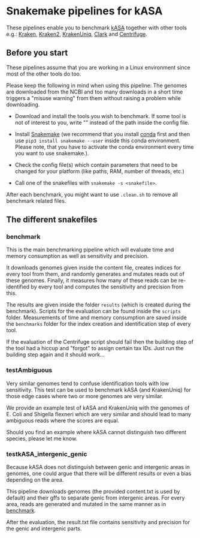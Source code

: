# Snakemake pipelines for kASA

These pipelines enable you to benchmark [kASA](https://github.com/SilvioWeging/kASA) together with other tools e.g.: [Kraken](https://github.com/DerrickWood/kraken), [Kraken2](https://github.com/DerrickWood/kraken2), [KrakenUniq](https://github.com/fbreitwieser/krakenuniq), [Clark](http://clark.cs.ucr.edu/Overview/) and [Centrifuge](https://github.com/DaehwanKimLab/centrifuge).


## Before you start

These pipelines assume that you are working in a Linux environment since most of the other tools do too.

Please keep the following in mind when using this pipeline: The genomes are downloaded from the NCBI and too many downloads in a short time triggers a "misuse warning" from them without raising a problem while downloading.

 * Download and install the tools you wish to benchmark. If some tool is not of interest to you, write "" instead of the path inside the config file.

 * Install [Snakemake](https://snakemake.readthedocs.io/en/stable/getting_started/installation.html) (we recommend that you install [conda](https://docs.conda.io/projects/conda/en/latest/user-guide/install/download.html#anaconda-or-miniconda) first and then use `pip3 install snakemake --user` inside this conda environment. Please note, that you have to activate the conda environment every time you want to use snakemake.).

 * Check the config file(s) which contain parameters that need to be changed for your platform (like paths, RAM, number of threads, etc.)

 * Call one of the snakefiles with `snakemake -s <snakefile>`.

After each benchmark, you might want to use `.clean.sh` to remove all benchmark related files.

## The different snakefiles

### benchmark

This is the main benchmarking pipeline which will evaluate time and memory consumption as well as sensitivity and precision. 

It downloads genomes given inside the content file, creates indices for every tool from them, and randomly generates and mutates reads out of these genomes. Finally, it measures how many of these reads can be re-identified by every tool and computes the sensitivity and precision from this.

The results are given inside the folder `results` (which is created during the benchmark). Scripts for the evaluation can be found inside the `scripts` folder. Measurements of time and memory consumption are saved inside the `benchmarks` folder for the index creation and identification step of every tool.

If the evaluation of the Centrifuge script should fail then the building step of the tool had a hiccup and "forgot" to assign certain tax IDs. Just run the building step again and it should work...

### testAmbiguous

Very similar genomes tend to confuse identification tools with low sensitivity. This test can be used to benchmark kASA (and KrakenUniq) for those edge cases where two or more genomes are very similar.

We provide an example test of kASA and KrakenUniq with the genomes of E. Coli and Shigella flexneri which are very similar and should lead to many ambiguous reads where the scores are equal.

Should you find an example where kASA cannot distinguish two different species, please let me know. 

### testkASA_intergenic_genic

Because kASA does not distinguish between genic and intergenic areas in genomes, one could argue that there will be different results or even a bias depending on the area.

This pipeline downloads genomes (the provided content.txt is used by default) and their gffs to separate genic from intergenic areas. For every area, reads are generated and mutated in the same manner as in [benchmark](#benchmark).

After the evaluation, the result.txt file contains sensitivity and precision for the genic and intergenic parts.




